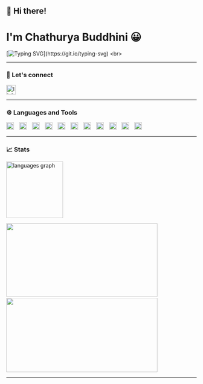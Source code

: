 ## 👋 Hi there!
# I'm Chathurya Buddhini 😀

[![Typing SVG](https://readme-typing-svg.demolab.com/?lines=Software+Engineer;)](https://git.io/typing-svg) <br>


---

### 🤝 Let's connect
<a href="https://www.linkedin.com/in/chathurya-buddhini-86860127b/" target="_blank">
    <img src="https://img.shields.io/static/v1?message=LinkedIn&logo=linkedin&label=&color=0077B5&logoColor=white&labelColor=&style=for-the-badge" height="25" alt="linkedin logo"  />
</a>

---

### ⚙ Languages and Tools

<p>
    <img alt="Java" width="20px" style="padding-right:10px;" src="https://www.svgrepo.com/show/184143/java.svg"/>
    <img alt="JavaScript" width="20px" style="padding-right:10px;" src="https://www.svgrepo.com/show/349419/javascript.svg"/>
    <img alt="TypeScript" width="20px" style="padding-right:10px;" src="https://www.svgrepo.com/show/349540/typescript.svg"/>
    <img alt="React" width="20px" style="padding-right:10px;" src="https://www.svgrepo.com/show/354259/react.svg"/>
    <img alt="Spring" width="20px" style="padding-right:10px;" src="https://www.svgrepo.com/show/376350/spring.svg"/>
    <img alt="NodeJS" width="20px" style="padding-right:10px;" src="https://www.svgrepo.com/show/378837/node.svg"/>
    <img alt="MongoDB" width="20px" style="padding-right:10px;" src="https://www.svgrepo.com/show/373845/mongo.svg"/>
    <img alt="GitHub" width="20px" style="padding-right:10px;" src="https://upload.wikimedia.org/wikipedia/commons/thumb/a/ae/Github-desktop-logo-symbol.svg/2048px-Github-desktop-logo-symbol.svg.png"/>
    <img alt="VSCode" width="20px" style="padding-right:10px;" src="https://www.svgrepo.com/show/374171/vscode.svg"/>
    <img alt="InteliJ" width="20px" style="padding-right:10px;" src="https://upload.wikimedia.org/wikipedia/commons/thumb/9/9c/IntelliJ_IDEA_Icon.svg/2048px-IntelliJ_IDEA_Icon.svg.png"/>
    <img alt="SceneBuilder" width="20px" style="padding-right:10px;" src="https://i0.wp.com/gluonhq.com/wp-content/uploads/2015/02/SceneBuilderLogo.png?fit=781%2C781&ssl=1"/>
   
</p>

---

### 📈 Stats

<img src="https://github-readme-stats.vercel.app/api/top-langs?username=chathurya-buddhini&locale=en&hide_title=false&layout=compact&card_width=900&langs_count=5&theme=gruvbox&hide_border=false" height="150" alt="languages graph"  />
<p><img alt="" src="https://github-readme-stats.vercel.app/api?username=chathurya-buddhini&amp;show_icons=true&amp;theme=gruvbox" style="height:195px; width:400px" />
&nbsp; &nbsp;
<img alt="" src="https://streak-stats.demolab.com?user=chathurya-buddhini&amp;theme=gruvbox&amp;border_radius=1" style="height:197px; width:400px" />
</p>

---
